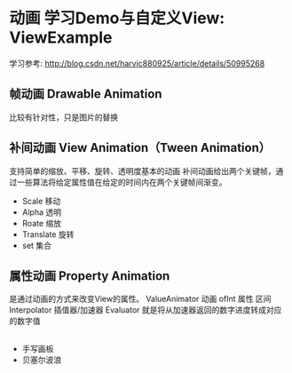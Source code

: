 # 动画 学习Demo与自定义View:  ViewExample
学习参考: http://blog.csdn.net/harvic880925/article/details/50995268
## 帧动画  Drawable Animation 
  比较有针对性，只是图片的替换
## 补间动画 View Animation（Tween Animation）
   支持简单的缩放、平移、旋转、透明度基本的动画
 补间动画给出两个关键帧，通过一些算法将给定属性值在给定的时间内在两个关键帧间渐变。
* Scale  移动
* Alpha 透明 
* Roate 缩放
* Translate  旋转
* set 集合
## 属性动画 Property Animation 
是通过动画的方式来改变View的属性。
ValueAnimator   动画 ofInt 属性 区间
Interpolator  插值器/加速器
Evaluator 就是将从加速器返回的数字进度转成对应的数字值


## 
* 手写画板
* 贝塞尔波浪